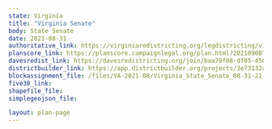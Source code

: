 ```yaml
---
state: Virginia
title: "Virginia Senate"
body: State Senate
date: 2021-08-31
authoritative_link: https://virginiaredistricting.org/legdistricting/virginia/comment_links
planscore_link: https://planscore.campaignlegal.org/plan.html?20210908T034650.758522863Z
davesredist_link: https://davesredistricting.org/join/baa79f08-df05-4500-8e3e-57a361131e66
districtbuilder_link: https://app.districtbuilder.org/projects/3e73132c-8c49-4f18-a781-5bbdb9cfdaa2
blockassignment_file: /files/VA-2021-08/Virginia_State_Senate_08-31-21.zip
five38_link:
shapefile_file:
simplegeojson_file:

layout: plan-page
---
```

